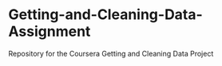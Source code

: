 # Getting-and-Cleaning-Data-Assignment
Repository for the Coursera Getting and Cleaning Data Project
